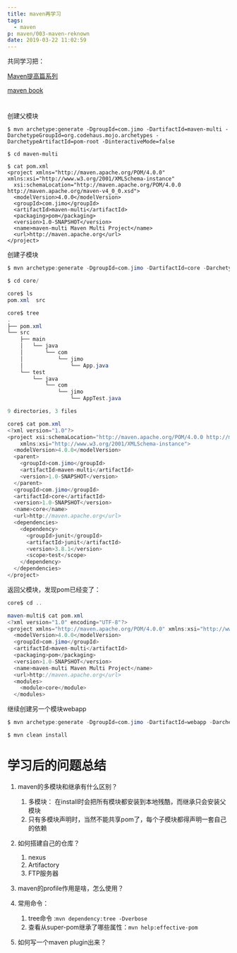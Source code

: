 ```yaml
---
title: maven再学习
tags:
  - maven
p: maven/003-maven-reknown
date: 2019-03-22 11:02:59
---
```


共同学习把：

[Maven提高篇系列](https://www.cnblogs.com/davenkin/p/advanced-maven-multi-module-vs-inheritance.html)

[maven book](https://books.sonatype.com/mvnref-book/reference/pom-relationships.html)

# 
创建父模块
```shell
$ mvn archetype:generate -DgroupId=com.jimo -DartifactId=maven-multi -DarchetypeGroupId=org.codehaus.mojo.archetypes -DarchetypeArtifactId=pom-root -DinteractiveMode=false

$ cd maven-multi

$ cat pom.xml 
<project xmlns="http://maven.apache.org/POM/4.0.0" xmlns:xsi="http://www.w3.org/2001/XMLSchema-instance"
  xsi:schemaLocation="http://maven.apache.org/POM/4.0.0 http://maven.apache.org/maven-v4_0_0.xsd">
  <modelVersion>4.0.0</modelVersion>
  <groupId>com.jimo</groupId>
  <artifactId>maven-multi</artifactId>
  <packaging>pom</packaging>
  <version>1.0-SNAPSHOT</version>
  <name>maven-multi Maven Multi Project</name>
  <url>http://maven.apache.org</url>
</project>
```
创建子模块
```java
$ mvn archetype:generate -DgroupId=com.jimo -DartifactId=core -DarchetypeArtifactId=maven-archetype-quickstart -DinteractiveMode=false

$ cd core/

core$ ls
pom.xml  src

core$ tree
.
├── pom.xml
└── src
    ├── main
    │   └── java
    │       └── com
    │           └── jimo
    │               └── App.java
    └── test
        └── java
            └── com
                └── jimo
                    └── AppTest.java

9 directories, 3 files

core$ cat pom.xml 
<?xml version="1.0"?>
<project xsi:schemaLocation="http://maven.apache.org/POM/4.0.0 http://maven.apache.org/xsd/maven-4.0.0.xsd" xmlns="http://maven.apache.org/POM/4.0.0"
    xmlns:xsi="http://www.w3.org/2001/XMLSchema-instance">
  <modelVersion>4.0.0</modelVersion>
  <parent>
    <groupId>com.jimo</groupId>
    <artifactId>maven-multi</artifactId>
    <version>1.0-SNAPSHOT</version>
  </parent>
  <groupId>com.jimo</groupId>
  <artifactId>core</artifactId>
  <version>1.0-SNAPSHOT</version>
  <name>core</name>
  <url>http://maven.apache.org</url>
  <dependencies>
    <dependency>
      <groupId>junit</groupId>
      <artifactId>junit</artifactId>
      <version>3.8.1</version>
      <scope>test</scope>
    </dependency>
  </dependencies>
</project>
```
返回父模块，发现pom已经变了：
```java
core$ cd ..

maven-multi$ cat pom.xml 
<?xml version="1.0" encoding="UTF-8"?>
<project xmlns="http://maven.apache.org/POM/4.0.0" xmlns:xsi="http://www.w3.org/2001/XMLSchema-instance" xsi:schemaLocation="http://maven.apache.org/POM/4.0.0 http://maven.apache.org/maven-v4_0_0.xsd">
  <modelVersion>4.0.0</modelVersion>
  <groupId>com.jimo</groupId>
  <artifactId>maven-multi</artifactId>
  <packaging>pom</packaging>
  <version>1.0-SNAPSHOT</version>
  <name>maven-multi Maven Multi Project</name>
  <url>http://maven.apache.org</url>
  <modules>
    <module>core</module>
  </modules>
```
继续创建另一个模块webapp
```java
$ mvn archetype:generate -DgroupId=com.jimo -DartifactId=webapp -DarchetypeArtifactId=maven-archetype-webapp -DinteractiveMode=false
```

```java
$ mvn clean install
```
# 学习后的问题总结

1. maven的多模块和继承有什么区别？
    1. 多模块： 在install时会把所有模块都安装到本地残酷，而继承只会安装父模块
    2. 只有多模块声明时，当然不能共享pom了，每个子模块都得声明一套自己的依赖

2. 如何搭建自己的仓库？
    1. nexus
    2. Artifactory
    3. FTP服务器

3. maven的profile作用是啥，怎么使用？

4. 常用命令： 
    1. tree命令 :`mvn dependency:tree -Dverbose`
    2. 查看从super-pom继承了哪些属性：`mvn help:effective-pom`

5. 如何写一个maven plugin出来？




```java
```

